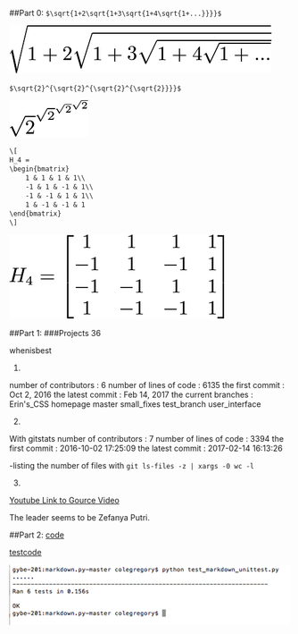 ##Part 0:
`$\sqrt{1+2\sqrt{1+3\sqrt{1+4\sqrt{1+...}}}}$`

![image](images/Lab5-0.1.png)

`$\sqrt{2}^{\sqrt{2}^{\sqrt{2}^{\sqrt{2}}}}$`

![image](images/Lab5-0.2.png)


```
\[
H_4 =
\begin{bmatrix}
    1 & 1 & 1 & 1\\
    -1 & 1 & -1 & 1\\
    -1 & -1 & 1 & 1\\
    1 & -1 & -1 & 1 
\end{bmatrix}
\]
```

![image](images/Lab5-0.3.png)


##Part 1:
###Projects 36

whenisbest 

1.
  number of contributors : 6
  number of lines of code : 6135
  the first commit : Oct 2, 2016
  the latest commit : Feb 14, 2017
  the current branches : Erin's_CSS
                         homepage
                         master
                         small_fixes
                         test_branch
                         user_interface 
                         
2.
With gitstats
  number of contributors : 7
  number of lines of code : 3394
  the first commit : 2016-10-02 17:25:09 
  the latest commit : 2017-02-14 16:13:26

-listing the number of files with `git ls-files -z | xargs -0 wc -l`

3. 
[Youtube Link to Gource Video](https://www.youtube.com/watch?v=BXgDmAq4KvA&feature=youtu.be)

The leader seems to be Zefanya Putri.

##Part 2:
[code](https://github.com/colegregory/Labs/blob/master/markdown.py)

[testcode](https://github.com/colegregory/Labs/blob/master/test_markdown_unittest.py)

![image](images/Lab5-2.1.png)


